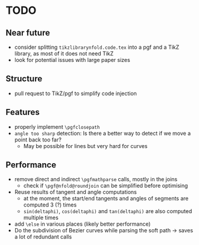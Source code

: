 # TODO

## Near future
- consider splitting `tikzlibrarynfold.code.tex` into a pgf and a TikZ library, as most of it does not need TikZ
- look for potential issues with large paper sizes

## Structure
- pull request to TikZ/pgf to simplify code injection

## Features
- properly implement `\pgfclosepath`
- `angle too sharp` detection: Is there a better way to detect if we move a point back too far?
  - May be possible for lines but very hard for curves

## Performance
- remove direct and indirect `\pgfmathparse` calls, mostly in the joins
  - check if `\pgf@nfold@roundjoin` can be simplified before optimising
- Reuse results of tangent and angle computations
  - at the moment, the start/end tangents and angles of segments are computed 3 (?) times
  - `sin(deltaphi)`, `cos(deltaphi)` and `tan(deltaphi)` are also computed multiple times
- add `\else` in various places (likely better performance)
- Do the subdivision of Bezier curves while parsing the soft path -> saves a lot of redundant calls
